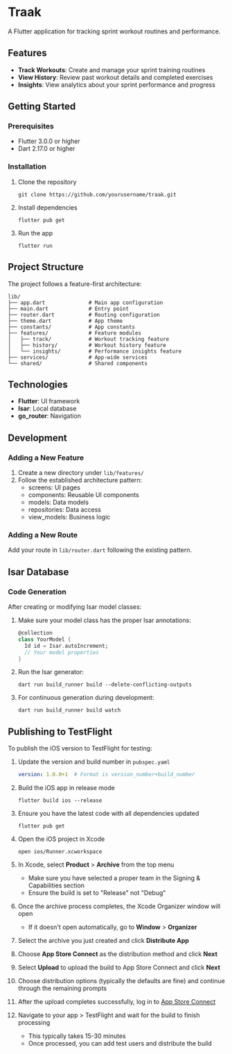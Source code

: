 # Traak

A Flutter application for tracking sprint workout routines and performance.

## Features

- **Track Workouts**: Create and manage your sprint training routines
- **View History**: Review past workout details and completed exercises
- **Insights**: View analytics about your sprint performance and progress

## Getting Started

### Prerequisites

- Flutter 3.0.0 or higher
- Dart 2.17.0 or higher

### Installation

1. Clone the repository

   ```
   git clone https://github.com/yourusername/traak.git
   ```

2. Install dependencies

   ```
   flutter pub get
   ```

3. Run the app
   ```
   flutter run
   ```

## Project Structure

The project follows a feature-first architecture:

```
lib/
├── app.dart              # Main app configuration
├── main.dart             # Entry point
├── router.dart           # Routing configuration
├── theme.dart            # App theme
├── constants/            # App constants
├── features/             # Feature modules
│   ├── track/            # Workout tracking feature
│   ├── history/          # Workout history feature
│   └── insights/         # Performance insights feature
├── services/             # App-wide services
└── shared/               # Shared components
```

## Technologies

- **Flutter**: UI framework
- **Isar**: Local database
- **go_router**: Navigation

## Development

### Adding a New Feature

1. Create a new directory under `lib/features/`
2. Follow the established architecture pattern:
   - screens: UI pages
   - components: Reusable UI components
   - models: Data models
   - repositories: Data access
   - view_models: Business logic

### Adding a New Route

Add your route in `lib/router.dart` following the existing pattern.

## Isar Database

### Code Generation

After creating or modifying Isar model classes:

1. Make sure your model class has the proper Isar annotations:

   ```dart
   @collection
   class YourModel {
     Id id = Isar.autoIncrement;
     // Your model properties
   }
   ```

2. Run the Isar generator:

   ```
   dart run build_runner build --delete-conflicting-outputs
   ```

3. For continuous generation during development:
   ```
   dart run build_runner build watch
   ```

## Publishing to TestFlight

To publish the iOS version to TestFlight for testing:

1. Update the version and build number in `pubspec.yaml`
   ```yaml
   version: 1.0.0+1  # Format is version_number+build_number
   ```

2. Build the iOS app in release mode
   ```
   flutter build ios --release
   ```

3. Ensure you have the latest code with all dependencies updated
   ```
   flutter pub get
   ```

4. Open the iOS project in Xcode
   ```
   open ios/Runner.xcworkspace
   ```

5. In Xcode, select **Product** > **Archive** from the top menu
   - Make sure you have selected a proper team in the Signing & Capabilities section
   - Ensure the build is set to "Release" not "Debug"

6. Once the archive process completes, the Xcode Organizer window will open
   - If it doesn't open automatically, go to **Window** > **Organizer**

7. Select the archive you just created and click **Distribute App**

8. Choose **App Store Connect** as the distribution method and click **Next**

9. Select **Upload** to upload the build to App Store Connect and click **Next**

10. Choose distribution options (typically the defaults are fine) and continue through the remaining prompts

11. After the upload completes successfully, log in to [App Store Connect](https://appstoreconnect.apple.com/)

12. Navigate to your app > TestFlight and wait for the build to finish processing
    - This typically takes 15-30 minutes
    - Once processed, you can add test users and distribute the build
